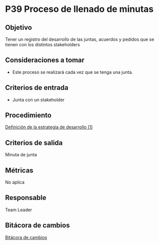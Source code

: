 # P39 Proceso de llenado de minutas

## Objetivo[](https://ace-software-development.github.io/Manual-de-Operaciones/docs/Plantillas/PL03_Creaci%C3%B3n%20de%20Procesos#objetivo)

Tener un registro del desarrollo de las juntas, acuerdos y pedidos que se tienen con los distintos stakeholders

## Consideraciones a tomar

- Este proceso se realizará cada vez que se tenga una junta.

## **Criterios de entrada**

- Junta con un stakeholder

## **Procedimiento**

[Definición de la estrategia de desarrollo (1)](P39%20Proceso%20de%20llenado%20de%20minutas%204da9d22eadff41788a3cab5fa6daed30/Definicio%CC%81n%20de%20la%20estrategia%20de%20desarrollo%20(1)%20974026a98c9344ea87f3909b35426bf1.csv)

## **Criterios de salida**

Minuta de junta 

## **Métricas**

No aplica

## **Responsable**

Team Leader

## Bitácora de cambios

[Bitácora de cambios](P39%20Proceso%20de%20llenado%20de%20minutas%204da9d22eadff41788a3cab5fa6daed30/Bita%CC%81cora%20de%20cambios%2093d7128f74c54fa3b3e9c39a4024054f.csv)